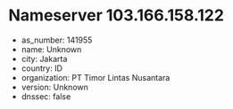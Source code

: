 # Nameserver 103.166.158.122

* as_number: 141955
* name: Unknown
* city: Jakarta
* country: ID
* organization: PT Timor Lintas Nusantara
* version: Unknown
* dnssec: false

